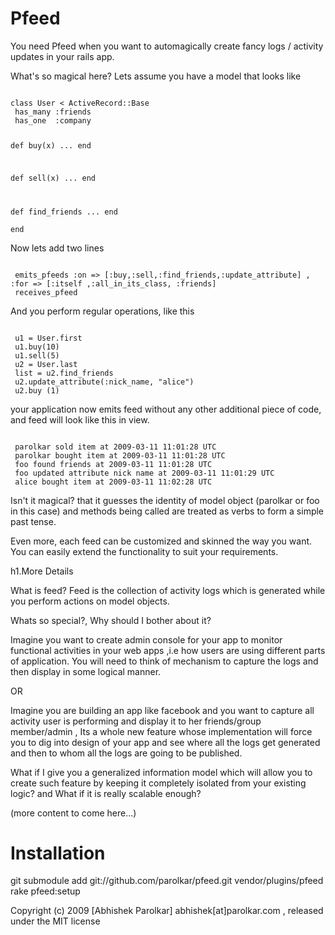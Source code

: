 Pfeed
===============

You need Pfeed when you want to automagically create fancy logs / activity updates in your rails app. 


What's so magical here?
Lets assume you have a model that looks like

<code>
class User < ActiveRecord::Base
 has_many :friends
 has_one  :company

 def buy(x)
    ...
 end

 def sell(x)
    ...
 end

 def find_friends
    ...
 end  
end
</code>

Now lets add two lines 

<code>
 emits_pfeeds :on => [:buy,:sell,:find_friends,:update_attribute] , :for => [:itself ,:all_in_its_class, :friends]
 receives_pfeed
</code>

And you perform regular operations, like this

<code>
 u1 = User.first
 u1.buy(10)
 u1.sell(5)
 u2 = User.last
 list = u2.find_friends
 u2.update_attribute(:nick_name, "alice")
 u2.buy (1)
</code>

your application now emits feed without any other additional piece of code, and feed will look like this in view.

<code>
 parolkar sold item at 2009-03-11 11:01:28 UTC 
 parolkar bought item at 2009-03-11 11:01:28 UTC
 foo found friends at 2009-03-11 11:01:28 UTC
 foo updated attribute nick name at 2009-03-11 11:01:29 UTC 
 alice bought item at 2009-03-11 11:02:28 UTC
</code>

Isn't it magical? that it guesses the identity of model object (parolkar or foo in this case) and methods being called are treated as verbs to form a simple past tense.

Even more, each feed can be customized and skinned the way you want. You can easily extend the functionality to suit your requirements.

  


h1.More Details

What is feed?
Feed is the collection of activity logs which is generated while you perform actions on model objects.

Whats so special?, Why should I bother about it?

Imagine you want to create admin console for your app to monitor functional activities in your web apps ,i.e how users are using different parts of application. You will need to think of mechanism to capture the logs and then display in some logical manner.

OR 

Imagine you are building an app like facebook and you want to capture all activity user is performing and display it to her friends/group member/admin , Its a whole new feature whose implementation will force you to dig into design of your app and see where all the logs get generated and then to whom all the logs are going to be published.

What if I give you a generalized information model which will allow you to create such feature by keeping it completely isolated from your existing logic? and What if it is really scalable enough?


(more content to come here...)




# Installation
git submodule add git://github.com/parolkar/pfeed.git vendor/plugins/pfeed
rake pfeed:setup





Copyright (c) 2009 [Abhishek Parolkar] abhishek[at]parolkar.com , released under the MIT license

